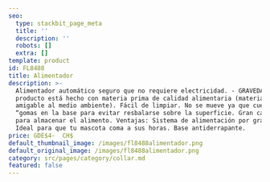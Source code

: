 ```yaml
---
seo:
  type: stackbit_page_meta
  title: ''
  description: ''
  robots: []
  extra: []
template: product
id: FL8488
title: Alimentador
description: >-
  Alimentador automático seguro que no requiere electricidad. - GRAVEDAD- El
  producto está hecho con materia prima de calidad alimentaria (material
  amigable al medio ambiente). Fácil de limpiar. No se mueve ya que cuenta con
  “gomas en la base para evitar resbalarse sobre la superficie. Gran capacidad
  para almacenar el alimento. Ventajas: Sistema de alimentación por gravedad.
  Ideal para que tu mascota coma a sus horas. Base antiderrapante.
price: GDE$4-  CH$
default_thumbnail_image: /images/fl8488alimentador.png
default_original_image: /images/fl8488alimentador.png
category: src/pages/category/collar.md
featured: false
---
```

